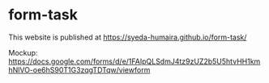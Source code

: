 # form-task
This website is published at https://syeda-humaira.github.io/form-task/

Mockup: https://docs.google.com/forms/d/e/1FAIpQLSdmJ4tz9zUZ2b5U5htvHH1kmhNlVO-oe6hS90T1G3zqgTDTqw/viewform
